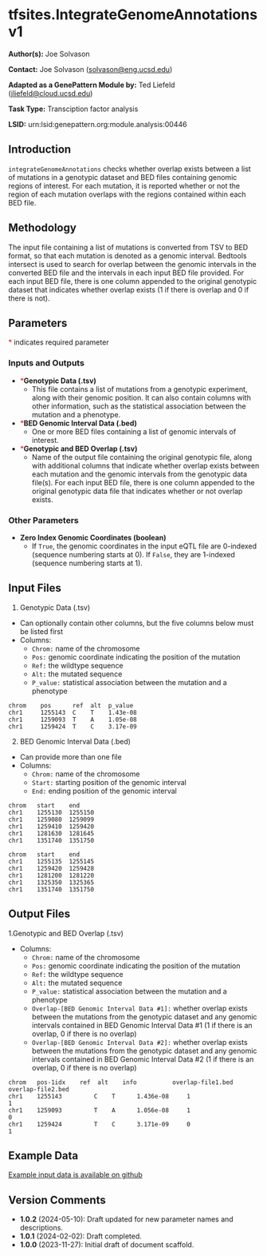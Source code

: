# tfsites.IntegrateGenomeAnnotations v1

**Author(s):** Joe Solvason  

**Contact:** Joe Solvason (solvason@eng.ucsd.edu)

**Adapted as a GenePattern Module by:** Ted Liefeld (jliefeld@cloud.ucsd.edu)

**Task Type:** Transciption factor analysis

**LSID:**  urn:lsid:genepattern.org:module.analysis:00446


## Introduction

`integrateGenomeAnnotations` checks whether overlap exists between a list of mutations in a genotypic dataset and BED files containing genomic regions of interest. For each mutation, it is reported whether or not the region of each mutation overlaps with the regions contained within each BED file. 

## Methodology

The input file containing a list of mutations is converted from TSV to BED format, so that each mutation is denoted as a genomic interval. Bedtools intersect is used to search for overlap between the genomic intervals in the converted BED file and the intervals in each input BED file provided. For each input BED file, there is one column appended to the original genotypic dataset that indicates whether overlap exists (1 if there is overlap and 0 if there is not). 

## Parameters

<span style="color: red;">*</span> indicates required parameter

### Inputs and Outputs 

- <span style="color: red;">*</span>**Genotypic Data (.tsv)**
    - This file contains a list of mutations from a genotypic experiment, along with their genomic position. It can also contain columns with other information, such as the statistical association between the mutation and a phenotype. 
- <span style="color: red;">*</span>**BED Genomic Interval Data (.bed)**
    -  One or more BED files containing a list of genomic intervals of interest. 
- <span style="color: red;">*</span>**Genotypic and BED Overlap (.tsv)**
    - Name of the output file containing the original genotypic file, along with additional columns that indicate whether overlap exists between each mutation and the genomic intervals from the genotypic data file(s). For each input BED file, there is one column appended to the original genotypic data file that indicates whether or not overlap exists.
 
### Other Parameters

- **Zero Index Genomic Coordinates (boolean)**
    - If `True`, the genomic coordinates in the input eQTL file are 0-indexed (sequence numbering starts at 0). If `False`, they are 1-indexed (sequence numbering starts at 1).


## Input Files

1. Genotypic Data (.tsv)
- Can optionally contain other columns, but the five columns below must be listed first
- Columns:
    - `Chrom:` name of the chromosome
    - `Pos:` genomic coordinate indicating the position of the mutation
    - `Ref:` the wildtype sequence 
    - `Alt:` the mutated sequence
    - `P_value:` statistical association between the mutation and a phenotype

```
chrom    pos      ref  alt  p_value
chr1     1255143  C    T    1.43e-08
chr1     1259093  T    A    1.05e-08
chr1     1259424  T    C    3.17e-09
```
    
2. BED Genomic Interval Data (.bed)
- Can provide more than one file 
- Columns:
    - `Chrom:` name of the chromosome
    - `Start:` starting position of the genomic interval
    - `End:` ending position of the genomic interval

```
chrom   start    end   
chr1	1255130	 1255150
chr1	1259080	 1259099
chr1	1259410	 1259420
chr1	1281630	 1281645
chr1	1351740	 1351750
```

```
chrom   start    end  
chr1	1255135	 1255145
chr1	1259420	 1259428
chr1	1281200	 1281220
chr1	1325350	 1325365
chr1	1351740	 1351750
```

       
## Output Files

  1.Genotypic and BED Overlap (.tsv)
- Columns:
    - `Chrom:` name of the chromosome
    - `Pos:` genomic coordinate indicating the position of the mutation
    - `Ref:` the wildtype sequence
    - `Alt:` the mutated sequence
    - `P_value:` statistical association between the mutation and a phenotype
    - `Overlap-[BED Genomic Interval Data #1]:` whether overlap exists between the mutations from the genotypic dataset and any genomic intervals contained in BED Genomic Interval Data #1 (1 if there is an overlap, 0 if there is no overlap)
    - `Overlap-[BED Genomic Interval Data #2]:` whether overlap exists between the mutations from the genotypic dataset and any genomic intervals contained in BED Genomic Interval Data #2 (1 if there is an overlap, 0 if there is no overlap)
  
```
chrom	pos-1idx	ref	 alt	info          overlap-file1.bed    overlap-file2.bed	
chr1	1255143	        C	 T      1.436e-08     1                    1
chr1	1259093	        T	 A      1.056e-08     1                    0
chr1	1259424	        T	 C      3.171e-09     0                    1
```
    
  
## Example Data

[Example input data is available on github](https://github.com/genepattern/tfsites.integrateGenomeAnnotations/gpunit/data)

    
## Version Comments

- **1.0.2** (2024-05-10): Draft updated for new parameter names and descriptions.
- **1.0.1** (2024-02-02): Draft completed.
- **1.0.0** (2023-11-27): Initial draft of document scaffold.

